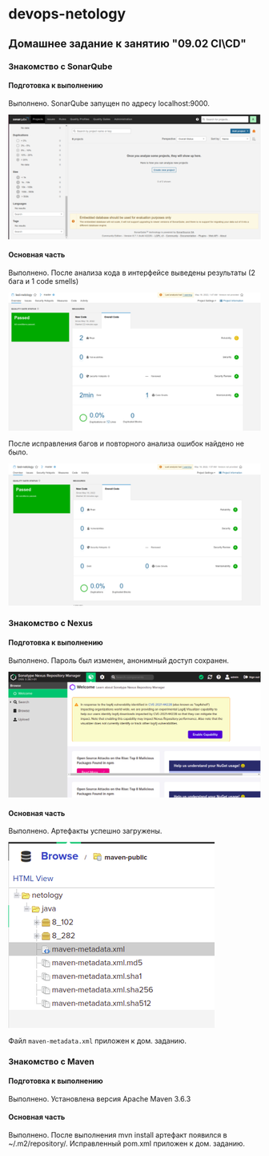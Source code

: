 # devops-netology

## Домашнее задание к занятию "09.02 CI\CD"

### Знакомство с SonarQube

#### Подготовка к выполнению

Выполнено. SonarQube запущен по адресу localhost:9000.

![sonarqube_begin](./img/sonarqube.png)

#### Основная часть

Выполнено. После анализа кода в интерфейсе выведены результаты (2 бага и 1 code smells)

![sonar_analysis](./img/sonar_analysis.png)

После исправления багов и повторного анализа ошибок найдено не было.

![sonar_correct](./img/sonar_correct.png)

### Знакомство с Nexus

#### Подготовка к выполнению

Выполнено. Пароль был изменен, анонимный доступ сохранен.

![nexus_begin](./img/nexus_begin.png)

#### Основная часть

Выполнено. Артефакты успешно загружены.

![nexus_upload](./img/nexus_upload.png)

Файл `maven-metadata.xml` приложен к дом. заданию.

### Знакомство с Maven

#### Подготовка к выполнению

Выполнено. Установлена версия Apache Maven 3.6.3

#### Основная часть

Выполнено. После выполнения mvn install артефакт появился в ~/.m2/repository/. Исправленный pom.xml приложен к дом. заданию.